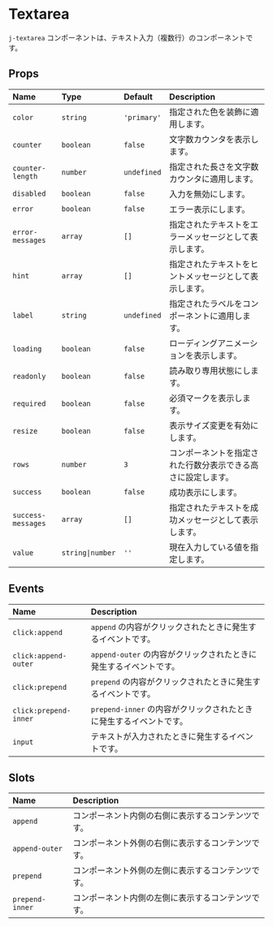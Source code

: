 # Textarea

`j-textarea` コンポーネントは、テキスト入力（複数行）のコンポーネントです。

## Props

|Name|Type|Default|Description|
|:--|:--|:--|:--|
|`color`|`string`|`'primary'`|指定された色を装飾に適用します。|
|`counter`|`boolean`|`false`|文字数カウンタを表示します。|
|`counter-length`|`number`|`undefined`|指定された長さを文字数カウンタに適用します。|
|`disabled`|`boolean`|`false`|入力を無効にします。|
|`error`|`boolean`|`false`|エラー表示にします。|
|`error-messages`|`array`|`[]`|指定されたテキストをエラーメッセージとして表示します。|
|`hint`|`array`|`[]`|指定されたテキストをヒントメッセージとして表示します。|
|`label`|`string`|`undefined`|指定されたラベルをコンポーネントに適用します。|
|`loading`|`boolean`|`false`|ローディングアニメーションを表示します。|
|`readonly`|`boolean`|`false`|読み取り専用状態にします。|
|`required`|`boolean`|`false`|必須マークを表示します。|
|`resize`|`boolean`|`false`|表示サイズ変更を有効にします。|
|`rows`|`number`|`3`|コンポーネントを指定された行数分表示できる高さに設定します。|
|`success`|`boolean`|`false`|成功表示にします。|
|`success-messages`|`array`|`[]`|指定されたテキストを成功メッセージとして表示します。|
|`value`|`string\|number`|`''`|現在入力している値を指定します。|

## Events

|Name|Description|
|:--|:--|
|`click:append`|`append` の内容がクリックされたときに発生するイベントです。|
|`click:append-outer`|`append-outer` の内容がクリックされたときに発生するイベントです。|
|`click:prepend`|`prepend` の内容がクリックされたときに発生するイベントです。|
|`click:prepend-inner`|`prepend-inner` の内容がクリックされたときに発生するイベントです。|
|`input`|テキストが入力されたときに発生するイベントです。|

## Slots

|Name|Description|
|:--|:--|
|`append`|コンポーネント内側の右側に表示するコンテンツです。|
|`append-outer`|コンポーネント外側の右側に表示するコンテンツです。|
|`prepend`|コンポーネント外側の左側に表示するコンテンツです。|
|`prepend-inner`|コンポーネント内側の左側に表示するコンテンツです。|
